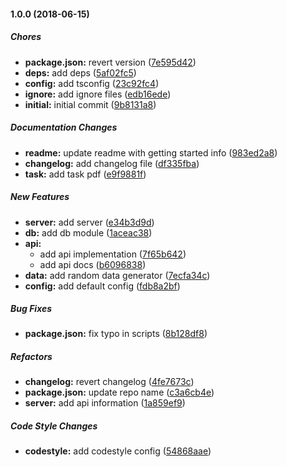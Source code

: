 #### 1.0.0 (2018-06-15)

##### Chores

* **package.json:**  revert version ([7e595d42](https://github.com/SkeLLLa/mongo-cache-example/commit/7e595d42caf0c9b66c591c2767856d3ec48befe9))
* **deps:**  add deps ([5af02fc5](https://github.com/SkeLLLa/mongo-cache-example/commit/5af02fc59d9e1a3e44312eda745c6aa2fed57ef7))
* **config:**  add tsconfig ([23c92fc4](https://github.com/SkeLLLa/mongo-cache-example/commit/23c92fc4e390839c425b9cabe3cc5e9edeada328))
* **ignore:**  add ignore files ([edb16ede](https://github.com/SkeLLLa/mongo-cache-example/commit/edb16eded4cea4e5c45619e79412518b9e1a156c))
* **initial:**  initial commit ([9b8131a8](https://github.com/SkeLLLa/mongo-cache-example/commit/9b8131a8dfd7fecaaed5981a6673b80a1a14c963))

##### Documentation Changes

* **readme:**  update readme with getting started info ([983ed2a8](https://github.com/SkeLLLa/mongo-cache-example/commit/983ed2a82cb19d4572513184133753498d7d77cd))
* **changelog:**  add changelog file ([df335fba](https://github.com/SkeLLLa/mongo-cache-example/commit/df335fbaf5d595cd3fa0da04f7209e96b5b36107))
* **task:**  add task pdf ([e9f9881f](https://github.com/SkeLLLa/mongo-cache-example/commit/e9f9881f3cca1b54e3bf17f97d404af276bcdc50))

##### New Features

* **server:**  add server ([e34b3d9d](https://github.com/SkeLLLa/mongo-cache-example/commit/e34b3d9dff89fbe07a6ca5c41a0c00d7c5626b21))
* **db:**  add db module ([1aceac38](https://github.com/SkeLLLa/mongo-cache-example/commit/1aceac3831f2d6c0af904c6bd2dcd1bfcc38a09d))
* **api:**
  *  add api implementation ([7f65b642](https://github.com/SkeLLLa/mongo-cache-example/commit/7f65b642b90790db30dd2008c2400c2b866821fa))
  *  add api docs ([b6096838](https://github.com/SkeLLLa/mongo-cache-example/commit/b60968385d3dc79523306458a32af8dc8808e915))
* **data:**  add random data generator ([7ecfa34c](https://github.com/SkeLLLa/mongo-cache-example/commit/7ecfa34ceb3999d09f8276446628ddee2a620581))
* **config:**  add default config ([fdb8a2bf](https://github.com/SkeLLLa/mongo-cache-example/commit/fdb8a2bfb250242cb3361ead3bdc426f3902c68f))

##### Bug Fixes

* **package.json:**  fix typo in scripts ([8b128df8](https://github.com/SkeLLLa/mongo-cache-example/commit/8b128df83cfa6032d48ccd6121ce2d5fdd953ed2))

##### Refactors

* **changelog:**  revert changelog ([4fe7673c](https://github.com/SkeLLLa/mongo-cache-example/commit/4fe7673c513f5b28f6c252c6d13a6b6da89cef76))
* **package.json:**  update repo name ([c3a6cb4e](https://github.com/SkeLLLa/mongo-cache-example/commit/c3a6cb4e9ebbfb0adacb2b0eb452bde397166030))
* **server:**  add api information ([1a859ef9](https://github.com/SkeLLLa/mongo-cache-example/commit/1a859ef9524de8404d8873e11c01600fdefa7b29))

##### Code Style Changes

* **codestyle:**  add codestyle config ([54868aae](https://github.com/SkeLLLa/mongo-cache-example/commit/54868aaee707d22f8f6dc1439c3282894336cbfc))

